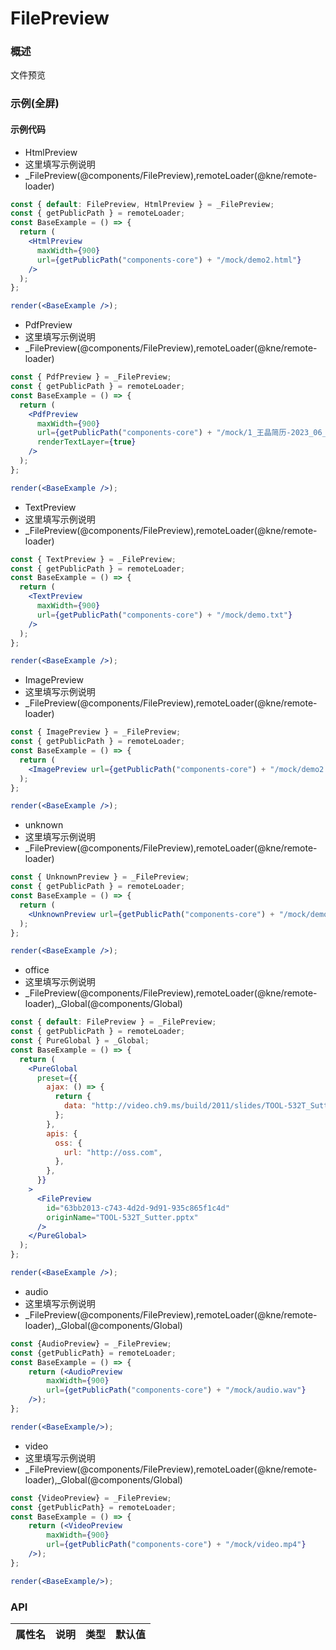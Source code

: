 
# FilePreview


### 概述

文件预览


### 示例(全屏)

#### 示例代码

- HtmlPreview
- 这里填写示例说明
- _FilePreview(@components/FilePreview),remoteLoader(@kne/remote-loader)

```jsx
const { default: FilePreview, HtmlPreview } = _FilePreview;
const { getPublicPath } = remoteLoader;
const BaseExample = () => {
  return (
    <HtmlPreview
      maxWidth={900}
      url={getPublicPath("components-core") + "/mock/demo2.html"}
    />
  );
};

render(<BaseExample />);

```

- PdfPreview
- 这里填写示例说明
- _FilePreview(@components/FilePreview),remoteLoader(@kne/remote-loader)

```jsx
const { PdfPreview } = _FilePreview;
const { getPublicPath } = remoteLoader;
const BaseExample = () => {
  return (
    <PdfPreview
      maxWidth={900}
      url={getPublicPath("components-core") + "/mock/1_王晶简历-2023_06_2.pdf"}
      renderTextLayer={true}
    />
  );
};

render(<BaseExample />);

```

- TextPreview
- 这里填写示例说明
- _FilePreview(@components/FilePreview),remoteLoader(@kne/remote-loader)

```jsx
const { TextPreview } = _FilePreview;
const { getPublicPath } = remoteLoader;
const BaseExample = () => {
  return (
    <TextPreview
      maxWidth={900}
      url={getPublicPath("components-core") + "/mock/demo.txt"}
    />
  );
};

render(<BaseExample />);

```

- ImagePreview
- 这里填写示例说明
- _FilePreview(@components/FilePreview),remoteLoader(@kne/remote-loader)

```jsx
const { ImagePreview } = _FilePreview;
const { getPublicPath } = remoteLoader;
const BaseExample = () => {
  return (
    <ImagePreview url={getPublicPath("components-core") + "/mock/demo2.jpg"} />
  );
};

render(<BaseExample />);

```

- unknown
- 这里填写示例说明
- _FilePreview(@components/FilePreview),remoteLoader(@kne/remote-loader)

```jsx
const { UnknownPreview } = _FilePreview;
const { getPublicPath } = remoteLoader;
const BaseExample = () => {
  return (
    <UnknownPreview url={getPublicPath("components-core") + "/mock/demo.des"} />
  );
};

render(<BaseExample />);

```

- office
- 这里填写示例说明
- _FilePreview(@components/FilePreview),remoteLoader(@kne/remote-loader),_Global(@components/Global)

```jsx
const { default: FilePreview } = _FilePreview;
const { getPublicPath } = remoteLoader;
const { PureGlobal } = _Global;
const BaseExample = () => {
  return (
    <PureGlobal
      preset={{
        ajax: () => {
          return {
            data: "http://video.ch9.ms/build/2011/slides/TOOL-532T_Sutter.pptx",
          };
        },
        apis: {
          oss: {
            url: "http://oss.com",
          },
        },
      }}
    >
      <FilePreview
        id="63bb2013-c743-4d2d-9d91-935c865f1c4d"
        originName="TOOL-532T_Sutter.pptx"
      />
    </PureGlobal>
  );
};

render(<BaseExample />);

```

- audio
- 这里填写示例说明
- _FilePreview(@components/FilePreview),remoteLoader(@kne/remote-loader),_Global(@components/Global)

```jsx
const {AudioPreview} = _FilePreview;
const {getPublicPath} = remoteLoader;
const BaseExample = () => {
    return (<AudioPreview
        maxWidth={900}
        url={getPublicPath("components-core") + "/mock/audio.wav"}
    />);
};

render(<BaseExample/>);

```

- video
- 这里填写示例说明
- _FilePreview(@components/FilePreview),remoteLoader(@kne/remote-loader),_Global(@components/Global)

```jsx
const {VideoPreview} = _FilePreview;
const {getPublicPath} = remoteLoader;
const BaseExample = () => {
    return (<VideoPreview
        maxWidth={900}
        url={getPublicPath("components-core") + "/mock/video.mp4"}
    />);
};

render(<BaseExample/>);

```


### API

|属性名|说明|类型|默认值|
|  ---  | ---  | --- | --- |


